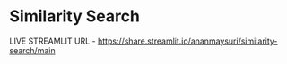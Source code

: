 # Similarity Search

LIVE STREAMLIT URL - https://share.streamlit.io/ananmaysuri/similarity-search/main
